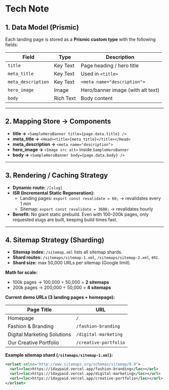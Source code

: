 # Tech Note

## 1. Data Model (Prismic)

Each landing page is stored as a **Prismic custom type** with the following fields:

| Field              | Type      | Description                       |
| ------------------ | --------- | --------------------------------- |
| `title`            | Key Text  | Page heading / hero title         |
| `meta_title`       | Key Text  | Used in `<title>`                 |
| `meta_description` | Key Text  | `<meta name="description">`       |
| `hero_image`       | Image     | Hero/banner image (with alt text) |
| `body`             | Rich Text | Body content                      |

---

## 2. Mapping Store → Components

- **title →** `<SampleHeroBanner title={page.data.title} />`
- **meta_title →** `<Head><title>{meta_title}</title></Head>`
- **meta_description →** `<meta name="description">`
- **hero_image →** `<Image src alt>` inside `SampleHeroBanner`
- **body →** `<SampleHeroBanner body={page.data.body} />`

---

## 3. Rendering / Caching Strategy

- **Dynamic route:** `/[slug]`
- **ISR (Incremental Static Regeneration):**
  - Landing pages: `export const revalidate = 60;` → revalidates every 1 min
  - Sitemap: `export const revalidate = 3600;` → revalidates hourly
- **Benefit:** No giant static prebuild. Even with 100–200k pages, only requested slugs are built, keeping build times fast.

---

## 4. Sitemap Strategy (Sharding)

- **Sitemap index:** `/sitemap.xml` lists all sitemap shards.
- **Shard routes:** `/sitemaps/sitemap-1.xml`, `/sitemaps/sitemap-2.xml`, etc.
- **Shard size:** max 50,000 URLs per sitemap (Google limit).

**Math for scale:**

- 100k pages → 100,000 ÷ 50,000 = **2 sitemaps**
- 200k pages → 200,000 ÷ 50,000 = **4 sitemaps**

**Current demo URLs (3 landing pages + homepage):**

| Page Title                  | URL                   |
| --------------------------- | --------------------- |
| Homepage                    | `/`                   |
| Fashion & Branding          | `/fashion-branding`   |
| Digital Marketing Solutions | `/digital-marketing`  |
| Our Creative Portfolio      | `/creative-portfolio` |

**Example sitemap shard (`/sitemaps/sitemap-1.xml`):**

```xml
<urlset xmlns="http://www.sitemaps.org/schemas/sitemap/0.9">
  <url><loc>https://1daypaid.vercel.app/fashion-branding</loc></url>
  <url><loc>https://1daypaid.vercel.app/digital-marketing</loc></url>
  <url><loc>https://1daypaid.vercel.app/creative-portfolio</loc></url>
</urlset>
```
